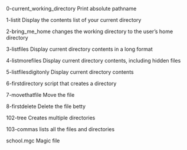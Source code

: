0-current_working_directory
Print absolute pathname

1-listit
Display the contents list of your current directory

2-bring_me_home
changes the working directory to the user’s home directory

3-listfiles
Display current directory contents in a long format

4-listmorefiles
Display current directory contents, including hidden files

5-listfilesdigitonly
Display current directory contents

6-firstdirectory
script that creates a directory

7-movethatfile
Move the file

8-firstdelete
Delete the file betty

102-tree
Creates multiple directories

103-commas
lists all the files and directories

school.mgc
Magic file
